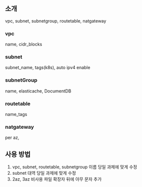 ## 소개
vpc, subnet, subnetgroup, routetable, natgateway

### vpc
name, cidr_blocks

### subnet
subnet_name, tags(k8s), auto ipv4 enable

### subnetGroup
name, elasticache, DocumentDB

### routetable
name_tags

### natgateway
per az, 


## 사용 방법

1. vpc, subnet, routetable, subnetgroup 이름 당일 과제에 맞게 수정
2. subnet 대역 당일 과제에 맞게 수정
3. 2az, 3az 비사용 파일 확장자 뒤에 아무 문자 추가